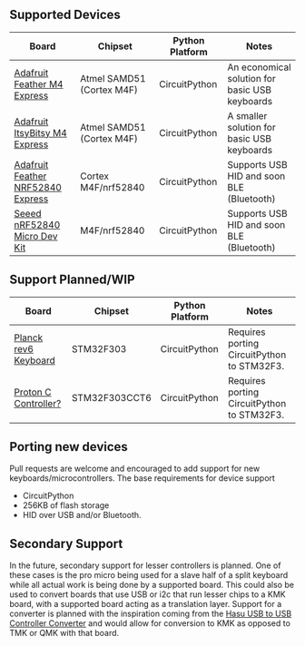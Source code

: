 ## Supported Devices

| Board | Chipset | Python Platform | Notes |
| ----- | ------- | --------------- | ----- |
| [Adafruit Feather M4 Express](https://www.adafruit.com/product/3857) | Atmel SAMD51 (Cortex M4F) | CircuitPython | An economical solution for basic USB keyboards |
| [Adafruit ItsyBitsy M4 Express](https://www.adafruit.com/product/3800) | Atmel SAMD51 (Cortex M4F) | CircuitPython | A smaller solution for basic USB keyboards |
| [Adafruit Feather NRF52840 Express](https://www.adafruit.com/product/4062) | Cortex M4F/nrf52840 | CircuitPython | Supports USB HID and soon BLE (Bluetooth) |
| [Seeed nRF52840 Micro Dev Kit](https://www.seeedstudio.com/nRF52840-Micro-Development-Kit-p-3079.html) | M4F/nrf52840 | CircuitPython | Supports USB HID and soon BLE (Bluetooth) |


## Support Planned/WIP
| Board | Chipset | Python Platform | Notes |
| ----- | ------- | --------------- | ----- |
| [Planck rev6 Keyboard](https://olkb.com/planck) | STM32F303 | CircuitPython | Requires porting CircuitPython to STM32F3. |
| [Proton C Controller?](https://olkb.com/parts/qmk-proton-c) | STM32F303CCT6 | CircuitPython | Requires porting CircuitPython to STM32F3. |



## Porting new devices
Pull requests are welcome and encouraged to add support for new
keyboards/microcontrollers. The base requirements for device support
- CircuitPython
- 256KB of flash storage
- HID over USB and/or Bluetooth.

## Secondary Support

In the future, secondary support for lesser controllers is planned. One of
these cases is the pro micro being used for a slave half of a split keyboard
while all actual work is being done by a supported board. This could also be
used to convert boards that use USB or i2c that run lesser chips to a KMK
board, with a supported board acting as a translation layer. Support for
a converter is planned with the inspiration coming from the [Hasu USB to
USB Controller Converter](https://www.1upkeyboards.com/shop/controllers/usb-to-usb-converter/)
and would allow for conversion to KMK as opposed to TMK or QMK with that board.